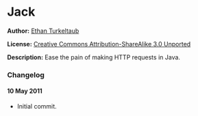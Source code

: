 # Jack

**Author:** [Ethan Turkeltaub](http://ethan.heroku.com)

**License:** [Creative Commons Attribution-ShareAlike 3.0 Unported](http://creativecommons.org/licenses/by-sa/3.0/)

**Description:** Ease the pain of making HTTP requests in Java.

### Changelog

#### 10 May 2011

*  Initial commit.